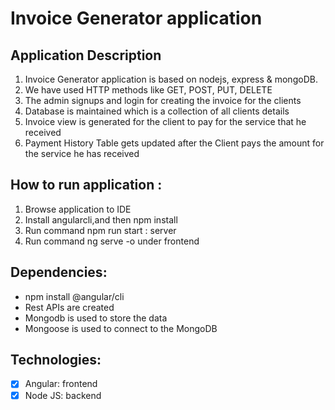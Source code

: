 # Invoice Generator application

## Application Description

1. Invoice Generator application is based on nodejs, express & mongoDB.
2. We have used HTTP methods like GET, POST, PUT, DELETE
3. The admin signups and login for creating the invoice for the clients
4. Database is maintained which is a collection of all clients details 
5. Invoice view is generated for the client to pay for the service that he received 
6. Payment History Table gets updated after the Client pays the amount for the service he has received

## How to run application :
1. Browse application to IDE
2. Install angularcli,and then npm install
3. Run command npm run start : server
4. Run command ng serve -o under frontend

## Dependencies:
- npm install @angular/cli
- Rest APIs are created
- Mongodb is used to store the data
- Mongoose is used to connect to the MongoDB

## Technologies:
- [x] Angular: frontend
- [x] Node JS: backend
